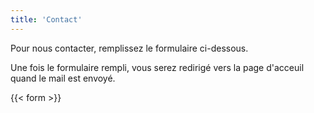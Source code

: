 ```yaml
---
title: 'Contact'
---
```


Pour nous contacter, remplissez le formulaire ci-dessous.

Une fois le formulaire rempli, vous serez redirigé vers la page d'acceuil quand le mail est envoyé.

{{< form >}}
